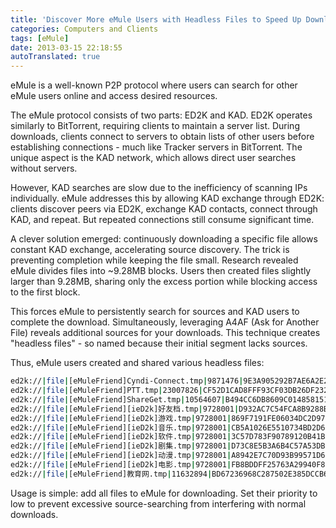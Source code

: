 ```yaml
---
title: 'Discover More eMule Users with Headless Files to Speed Up Downloads'
categories: Computers and Clients
tags: [eMule]
date: 2013-03-15 22:18:55
autoTranslated: true
---
```



eMule is a well-known P2P protocol where users can search for other eMule users online and access desired resources.

The eMule protocol consists of two parts: ED2K and KAD. ED2K operates similarly to BitTorrent, requiring clients to maintain a server list. During downloads, clients connect to servers to obtain lists of other users before establishing connections - much like Tracker servers in BitTorrent. The unique aspect is the KAD network, which allows direct user searches without servers.

However, KAD searches are slow due to the inefficiency of scanning IPs individually. eMule addresses this by allowing KAD exchange through ED2K: clients discover peers via ED2K, exchange KAD contacts, connect through KAD, and repeat. But repeated connections still consume significant time.

A clever solution emerged: continuously downloading a specific file allows constant KAD exchange, accelerating source discovery. The trick is preventing completion while keeping the file small. Research revealed eMule divides files into ~9.28MB blocks. Users then created files slightly larger than 9.28MB, sharing only the excess portion while blocking access to the first block.

This forces eMule to persistently search for sources and KAD users to complete the download. Simultaneously, leveraging A4AF (Ask for Another File) reveals additional sources for your downloads. This technique creates "headless files" - so named because their initial segment lacks sources.

Thus, eMule users created and shared various headless files:

```bash
ed2k://|file|[eMuleFriend]Cyndi-Connect.tmp|9871476|9E3A905292B7AE6A2E2110DFC061779B|/
ed2k://|file|[eMuleFriend]PTT.tmp|23007826|CF52D1CAD8FFF93CF03DB26DF23260D2|/
ed2k://|file|[eMuleFriend]ShareGet.tmp|10564607|B494CC6DB8609C014858151CD7EA9193|/
ed2k://|file|[eMuleFriend][ieD2k]好友档.tmp|9728001|D932AC7C54FCA8B9288BDBBEEAECFE6A|/
ed2k://|file|[eMuleFriend][ieD2k]游戏.tmp|9728001|869F7191FE06034DC2D9725A21B91D7A|/
ed2k://|file|[eMuleFriend][ieD2k]音乐.tmp|9728001|CB5A1026E5510734BD2D6B4F6D586019|/
ed2k://|file|[eMuleFriend][ieD2k]软件.tmp|9728001|3C57D783F90789120B41B4DA2D187795|/
ed2k://|file|[eMuleFriend][ieD2k]剧集.tmp|9728001|D73C8E5B3A6B4C57A53DB59F59050F39|/
ed2k://|file|[eMuleFriend][ieD2k]动漫.tmp|9728001|A8942E7C70D93B99571D6C5056D09A86|/
ed2k://|file|[eMuleFriend][ieD2k]电影.tmp|9728001|FB8BDDFF25763A29940F84E1EF12A897|/
ed2k://|file|[eMuleFriend]教育网.tmp|11632894|BD67236968C287502E385DCCB6E3C8A9|/
```

Usage is simple: add all files to eMule for downloading. Set their priority to low to prevent excessive source-searching from interfering with normal downloads.
```
